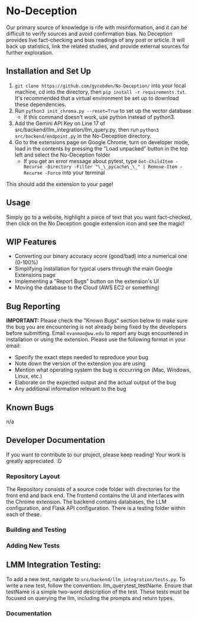 # No-Deception
Our primary source of knowledge is rife with misinformation, and it can be difficult to verify sources and avoid confirmation bias. No Deception provides live fact-checking and bias readings of any post or article. It will back up statistics, link the related studies, and provide external sources for further exploration.

## Installation and Set Up
1) ```git clone https://github.com/gycobden/No-Deception/``` into your local machine, cd into the directory, then ```pip install -r requirements.txt```. It's recommended that a virtual environment be set up to download these dependencies.
2) Run ```python3 init_chroma.py --reset=True``` to set up the vector database
   - If this command doesn't work, use python instead of python3.
4) Add the Gemini API Key on Line 17 of src/backend/llm_integration/llm_query.py, then run ```python3 src/backend/endpoint.py``` in the No-Deception directory.
5) Go to the extensions page on Google Chrome, turn on developer mode, load in the contents by pressing the "Load unpacked" button in the top left and select the No-Deception folder
   - If you get an error message about pytest, type ```Get-ChildItem -Recurse -Directory -Filter "\_\_pycache\_\_" | Remove-Item -Recurse -Force``` into your terminal

This should add the extension to your page!

## Usage
Simply go to a website, highlight a piece of text that you want fact-checked, then click on the No Deception google extension icon and see the magic!

## WIP Features
- Converting our binary accuracy score (good/bad) into a numerical one (0-100%)
- Simplifying installation for typical users through the main Google Extensions page
- Implementing a "Report Bugs" button on the extension's UI
- Moving the database to the Cloud (AWS EC2 or something)

## Bug Reporting
**IMPORTANT:** Please check the "Known Bugs" section below to make sure the bug you are encountering is not already being fixed by the developers before submitting.
Email ```evanmao@uw.edu``` to report any bugs encountered in installation or using the extension. Please use the following format in your email:
- Specify the exact steps needed to reproduce your bug
- Note down the version of the extension you are using
- Mention what operating system the bug is occurring on (Mac, Windows, Linux, etc.)
- Elaborate on the expected output and the actual output of the bug
- Any additional information relevant to the bug

## Known Bugs
n/a

## Developer Documentation
If you want to contribute to our project, please keep reading! Your work is greatly appreciated. :D

### Repository Layout
The Repository consists of a source code folder with directories for the front end and back end. The frontend contains the UI and interfaces with the Chrome extension. The backend contains databases, the LLM configuration, and Flask API configuration. There is a testing folder within each of these.

### Building and Testing

### Adding New Tests
## LMM Integration Testing:
To add a new test, navigate to ```src/backend/llm_integration/tests.py```. To write a new test, follow the convention: llm_querytest_testName. Ensure that testName is a simple two-word description of the test. These tests must be focused on querying the llm, including the prompts and return types.

### Documentation
